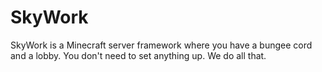 # SkyWork
SkyWork is a Minecraft server framework where you have a bungee cord and a lobby. You don't need to set anything up. We do all that.

